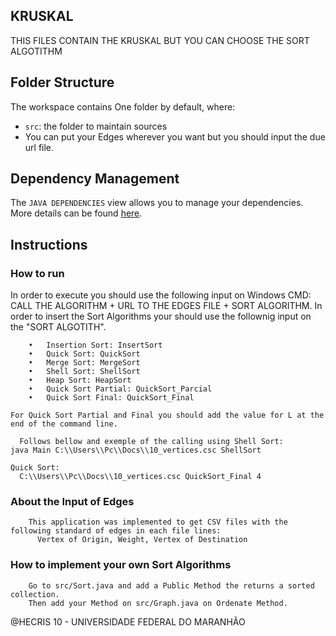 ## KRUSKAL

THIS FILES CONTAIN THE KRUSKAL BUT YOU CAN CHOOSE THE SORT ALGOTITHM

## Folder Structure

The workspace contains One folder by default, where:

- `src`: the folder to maintain sources
- You can put your Edges wherever you want but you should input the due url file.

## Dependency Management

The `JAVA DEPENDENCIES` view allows you to manage your dependencies. More details can be found [here](https://github.com/microsoft/vscode-java-pack/blob/master/release-notes/v0.9.0.md#work-with-jar-files-directly).


## Instructions
 ### How to run
 In order to execute you should use the following input on Windows CMD:
    CALL THE ALGORITHM + URL TO THE EDGES FILE + SORT ALGORITHM.
    In order to insert the Sort Algorithms your should use the follownig input on the "SORT ALGOTITH".
  
        •	Insertion Sort: InsertSort
        •	Quick Sort: QuickSort
        •	Merge Sort: MergeSort
        •	Shell Sort: ShellSort
        •	Heap Sort: HeapSort
        •	Quick Sort Partial: QuickSort_Parcial 
        •	Quick Sort Final: QuickSort_Final

    For Quick Sort Partial and Final you should add the value for L at the end of the command line.

	  Follows bellow and exemple of the calling using Shell Sort:
    java Main C:\\Users\\Pc\\Docs\\10_vertices.csc ShellSort
    
    Quick Sort:
      C:\\Users\\Pc\\Docs\\10_vertices.csc QuickSort_Final 4
	
   ### About the Input of Edges
        
        This application was implemented to get CSV files with the following standard of edges in each file lines:
          Vertex of Origin, Weight, Vertex of Destination

 ### How to implement your own Sort Algorithms
        
        Go to src/Sort.java and add a Public Method the returns a sorted collection.
        Then add your Method on src/Graph.java on Ordenate Method.
        


@HECRIS 10 - UNIVERSIDADE FEDERAL DO MARANHÃO
